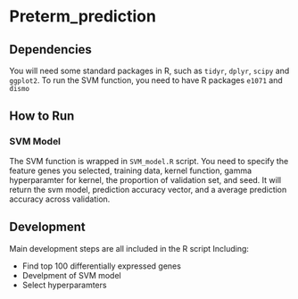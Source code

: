 # Preterm_prediction

## Dependencies

You will need some standard packages in R, such as `tidyr`, `dplyr`, `scipy` and `ggplot2`. To run the SVM function, you need to have R packages `e1071` and `dismo`

## How to Run

### SVM Model

The SVM function is wrapped in `SVM_model.R` script. You need to specify the feature genes you selected, training data, kernel function, gamma hyperparamter for kernel, 
the proportion of validation set, and seed. It will return the svm model, prediction accuracy vector, and a average prediction accuracy across validation.

## Development

Main development steps are all included in the R script 
Including:  
- Find top 100 differentially expressed genes
- Develpment of SVM model
- Select hyperparamters
